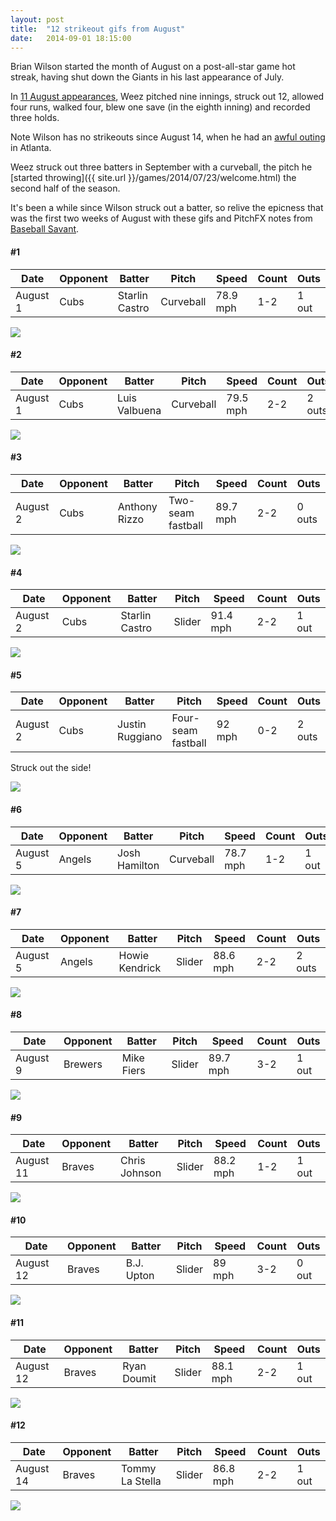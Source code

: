 ```yaml
---
layout: post
title:  "12 strikeout gifs from August"
date:   2014-09-01 18:15:00
---
```


Brian Wilson started the month of August on a post-all-star game hot streak, having shut down the Giants in his last appearance of July.

In [11 August appearances](http://www.baseball-reference.com/players/gl.cgi?id=wilsobr01&t=p&year=2014&share=1.24#374-384-sum:pitching_gamelogs), Weez pitched  nine innings, struck out 12, allowed four runs, walked four, blew one save (in the eighth inning) and recorded three holds.

Note Wilson has no strikeouts since August 14, when he had an [awful outing](http://mlb.mlb.com/mlb/gameday/index.jsp?gid=2014_08_14_lanmlb_atlmlb_1&mode=wrap&c_id=la#gid=2014_08_14_lanmlb_atlmlb_1&mode=recap&c_id=la) in Atlanta.

Weez struck out three batters in September with a curveball, the pitch he [started throwing]({{ site.url }}/games/2014/07/23/welcome.html) the second half of the season.

It's been a while since Wilson struck out a batter, so relive the epicness that was the first two weeks of August with these gifs and PitchFX notes from [Baseball Savant](http://baseballsavant.com/pitchfx_search.php?hfPT=&hfZ=&hfGT=R%7C&hfPR=&hfAB=28%7C29%7C&ddlStadium=&hfBB=&hfHL=&pid%5B%5D=451216&hfCount=&ddlYear=2014&ddlPlayer=pitcher&ddlMin=0&ddlPitcherHand=&ddlBatterHand=&ddlVGT=&ddlVLT=&ddlDistGT=&ddlDistLT=&txtAngleGT=&txtAngleLT=&txtGameDateGT=2014-08-01&txtGameDateLT=2014-08-31&ddlTeam=&ddlPosition=&hfRO=&ddlHomeRoad=&hfIN=&hfOT=&ddlGroupBy=name&ddlSort=desc&ddlMinABs=0&ddlSBSuccess=&txtPx1=&txtPx2=&txtPz1=&txtPz2=&ddlRPXGT_ft=&ddlRPXGT_in=&ddlRPXLT_ft=&ddlRPXLT_in=&ddlRPYGT_ft=&ddlRPYGT_in=&ddlRPYLT_ft=&ddlRPYLT_in=&txtBAGT=&txtBALT=&txtBLGT=&txtBLLT=&txtSRGT=&txtSRLT=&txtSDGT=&txtSDLT=#results).

<h4>#1</h4>
<table>
	<thead>
		<th>Date</th>
		<th>Opponent</th>
		<th>Batter</th>
		<th>Pitch</th>
		<th>Speed</th>
		<th>Count</th>
		<th>Outs</th>
	</thead>
	<tbody>
		<td>August 1</td>
		<td>Cubs</td>
		<td>Starlin Castro</td>
		<td>Curveball</td>
		<td>78.9 mph</td>
		<td>1-2</td>
		<td>1 out</td>
	</tbody>
</table>

<img src="{{ site.url }}/post-assets/2014-09-01-aug-strikeouts/1.gif"/>

<h4>#2</h4>
<table>
	<thead>
		<th>Date</th>
		<th>Opponent</th>
		<th>Batter</th>
		<th>Pitch</th>
		<th>Speed</th>
		<th>Count</th>
		<th>Outs</th>
	</thead>
	<tbody>
		<td>August 1</td>
		<td>Cubs</td>
		<td>Luis Valbuena</td>
		<td>Curveball</td>
		<td>79.5 mph</td>
		<td>2-2</td>
		<td>2 outs</td>
	</tbody>
</table>

<img src="{{ site.url }}/post-assets/2014-09-01-aug-strikeouts/2.gif"/>

<h4>#3</h4>
<table>
	<thead>
		<th>Date</th>
		<th>Opponent</th>
		<th>Batter</th>
		<th>Pitch</th>
		<th>Speed</th>
		<th>Count</th>
		<th>Outs</th>
	</thead>
	<tbody>
		<td>August 2</td>
		<td>Cubs</td>
		<td>Anthony Rizzo</td>
		<td>Two-seam fastball</td>
		<td>89.7 mph</td>
		<td>2-2</td>
		<td>0 outs</td>
	</tbody>
</table>

<img src="{{ site.url }}/post-assets/2014-09-01-aug-strikeouts/3.gif"/>

<h4>#4</h4>
<table>
	<thead>
		<th>Date</th>
		<th>Opponent</th>
		<th>Batter</th>
		<th>Pitch</th>
		<th>Speed</th>
		<th>Count</th>
		<th>Outs</th>
	</thead>
	<tbody>
		<td>August 2</td>
		<td>Cubs</td>
		<td>Starlin Castro</td>
		<td>Slider</td>
		<td>91.4 mph</td>
		<td>2-2</td>
		<td>1 out</td>
	</tbody>
</table>

<img src="{{ site.url }}/post-assets/2014-09-01-aug-strikeouts/4.gif"/>

<h4>#5</h4>
<table>
	<thead>
		<th>Date</th>
		<th>Opponent</th>
		<th>Batter</th>
		<th>Pitch</th>
		<th>Speed</th>
		<th>Count</th>
		<th>Outs</th>
	</thead>
	<tbody>
		<td>August 2</td>
		<td>Cubs</td>
		<td>Justin Ruggiano</td>
		<td>Four-seam fastball</td>
		<td>92 mph</td>
		<td>0-2</td>
		<td>2 outs</td>
	</tbody>
</table>

Struck out the side!

<img src="{{ site.url }}/post-assets/2014-09-01-aug-strikeouts/5.gif"/>

<h4>#6</h4>
<table>
	<thead>
		<th>Date</th>
		<th>Opponent</th>
		<th>Batter</th>
		<th>Pitch</th>
		<th>Speed</th>
		<th>Count</th>
		<th>Outs</th>
	</thead>
	<tbody>
		<td>August 5</td>
		<td>Angels</td>
		<td>Josh Hamilton</td>
		<td>Curveball</td>
		<td>78.7 mph</td>
		<td>1-2</td>
		<td>1 out</td>
	</tbody>
</table>

<img src="{{ site.url }}/post-assets/2014-09-01-aug-strikeouts/6.gif"/>

<h4>#7</h4>
<table>
	<thead>
		<th>Date</th>
		<th>Opponent</th>
		<th>Batter</th>
		<th>Pitch</th>
		<th>Speed</th>
		<th>Count</th>
		<th>Outs</th>
	</thead>
	<tbody>
		<td>August 5</td>
		<td>Angels</td>
		<td>Howie Kendrick</td>
		<td>Slider</td>
		<td>88.6 mph</td>
		<td>2-2</td>
		<td>2 outs</td>
	</tbody>
</table>

<img src="{{ site.url }}/post-assets/2014-09-01-aug-strikeouts/7.gif"/>

<h4>#8</h4>
<table>
	<thead>
		<th>Date</th>
		<th>Opponent</th>
		<th>Batter</th>
		<th>Pitch</th>
		<th>Speed</th>
		<th>Count</th>
		<th>Outs</th>
	</thead>
	<tbody>
		<td>August 9</td>
		<td>Brewers</td>
		<td>Mike Fiers</td>
		<td>Slider</td>
		<td>89.7 mph</td>
		<td>3-2</td>
		<td>1 out</td>
	</tbody>
</table>

<img src="{{ site.url }}/post-assets/2014-09-01-aug-strikeouts/8.gif"/>

<h4>#9</h4>
<table>
	<thead>
		<th>Date</th>
		<th>Opponent</th>
		<th>Batter</th>
		<th>Pitch</th>
		<th>Speed</th>
		<th>Count</th>
		<th>Outs</th>
	</thead>
	<tbody>
		<td>August 11</td>
		<td>Braves</td>
		<td>Chris Johnson</td>
		<td>Slider</td>
		<td>88.2 mph</td>
		<td>1-2</td>
		<td>1 out</td>
	</tbody>
</table>

<img src="{{ site.url }}/post-assets/2014-09-01-aug-strikeouts/9.gif"/>

<h4>#10</h4>
<table>
	<thead>
		<th>Date</th>
		<th>Opponent</th>
		<th>Batter</th>
		<th>Pitch</th>
		<th>Speed</th>
		<th>Count</th>
		<th>Outs</th>
	</thead>
	<tbody>
		<td>August 12</td>
		<td>Braves</td>
		<td>B.J. Upton</td>
		<td>Slider</td>
		<td>89 mph</td>
		<td>3-2</td>
		<td>0 out</td>
	</tbody>
</table>

<img src="{{ site.url }}/post-assets/2014-09-01-aug-strikeouts/10.gif"/>

<h4>#11</h4>
<table>
	<thead>
		<th>Date</th>
		<th>Opponent</th>
		<th>Batter</th>
		<th>Pitch</th>
		<th>Speed</th>
		<th>Count</th>
		<th>Outs</th>
	</thead>
	<tbody>
		<td>August 12</td>
		<td>Braves</td>
		<td>Ryan Doumit</td>
		<td>Slider</td>
		<td>88.1 mph</td>
		<td>2-2</td>
		<td>1 out</td>
	</tbody>
</table>

<img src="{{ site.url }}/post-assets/2014-09-01-aug-strikeouts/11.gif"/>

<h4>#12</h4>
<table>
	<thead>
		<th>Date</th>
		<th>Opponent</th>
		<th>Batter</th>
		<th>Pitch</th>
		<th>Speed</th>
		<th>Count</th>
		<th>Outs</th>
	</thead>
	<tbody>
		<td>August 14</td>
		<td>Braves</td>
		<td>Tommy La Stella</td>
		<td>Slider</td>
		<td>86.8 mph</td>
		<td>2-2</td>
		<td>1 out</td>
	</tbody>
</table>

<img src="{{ site.url }}/post-assets/2014-09-01-aug-strikeouts/12.gif"/>

